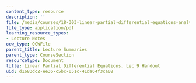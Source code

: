 ```yaml
---
content_type: resource
description: ''
file: /media/courses/18-303-linear-partial-differential-equations-analysis-and-numerics-fall-2014/d1683dc2ee36c5bc051c41da64f3ca08_MIT18_303F14_Lec9.pdf
file_type: application/pdf
learning_resource_types:
- Lecture Notes
ocw_type: OCWFile
parent_title: Lecture Summaries
parent_type: CourseSection
resourcetype: Document
title: Linear Partial Differential Equations, Lec 9 Handout
uid: d1683dc2-ee36-c5bc-051c-41da64f3ca08
---
```

